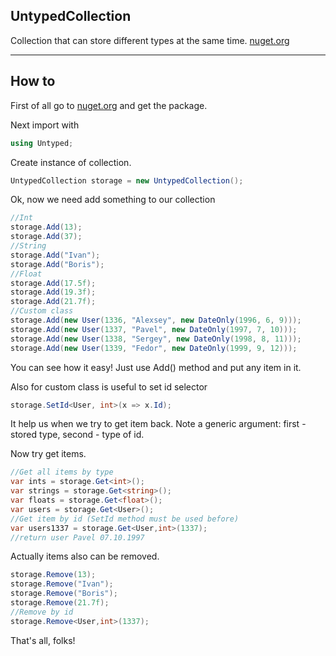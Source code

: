 ## UntypedCollection

Collection that can store different types at the same time.
<a href="https://www.nuget.org/packages/NikitaBokov.Util.Untyped/">nuget.org</a>

---


## How to

First of all go to <a href="https://www.nuget.org/packages/NikitaBokov.Util.Untyped/">nuget.org</a> and get the package.

Next import with
```c#
using Untyped;
```

Create instance of collection.
```c#
UntypedCollection storage = new UntypedCollection();
```


Ok, now we need add something to our collection
```c#
//Int
storage.Add(13);
storage.Add(37);
//String
storage.Add("Ivan");
storage.Add("Boris");
//Float
storage.Add(17.5f);
storage.Add(19.3f);
storage.Add(21.7f);
//Custom class
storage.Add(new User(1336, "Alexsey", new DateOnly(1996, 6, 9)));
storage.Add(new User(1337, "Pavel", new DateOnly(1997, 7, 10)));
storage.Add(new User(1338, "Sergey", new DateOnly(1998, 8, 11)));
storage.Add(new User(1339, "Fedor", new DateOnly(1999, 9, 12)));
```
You can see how it easy! Just use Add() method and put any item in it.

Also for custom class is useful to set id selector
```c#
storage.SetId<User, int>(x => x.Id);
```
It help us when we try to get item back. Note a generic argument: first - stored type, second - type of id.

Now try get items.
```c#
//Get all items by type
var ints = storage.Get<int>();
var strings = storage.Get<string>();
var floats = storage.Get<float>();
var users = storage.Get<User>();
//Get item by id (SetId method must be used before)
var users1337 = storage.Get<User,int>(1337);
//return user Pavel 07.10.1997
```

Actually items also can be removed.
```c#
storage.Remove(13);
storage.Remove("Ivan");
storage.Remove("Boris");
storage.Remove(21.7f);
//Remove by id
storage.Remove<User,int>(1337);

```

That's all, folks!
